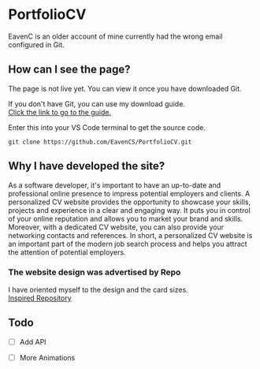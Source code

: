 # PortfolioCV
EavenC is an older account of mine currently had the wrong email configured in Git.
## How can I see the page?
The page is not live yet. You can view it once you have downloaded Git.

If you don't have Git, you can use my download guide. <br>
[Click the link to go to the guide.](https://github.com/EavenCS/HowToDownloadGit)

Enter this into your VS Code terminal to get the source code.
```
git clone https://github.com/EavenCS/PortfolioCV.git
```

## Why I have developed the site?
As a software developer, it's important to have an up-to-date and professional online presence to impress potential employers and clients. A personalized CV website provides the opportunity to showcase your skills, projects and experience in a clear and engaging way. It puts you in control of your online reputation and allows you to market your brand and skills. Moreover, with a dedicated CV website, you can also provide your networking contacts and references. In short, a personalized CV website is an important part of the modern job search process and helps you attract the attention of potential employers.


### The website design was advertised by Repo
I have oriented myself to the design and the card sizes. <br>
[Inspired Repository](https://github.com/llo7d/personal_site)

## Todo

 - [ ] Add API
 - [ ] More Animations




